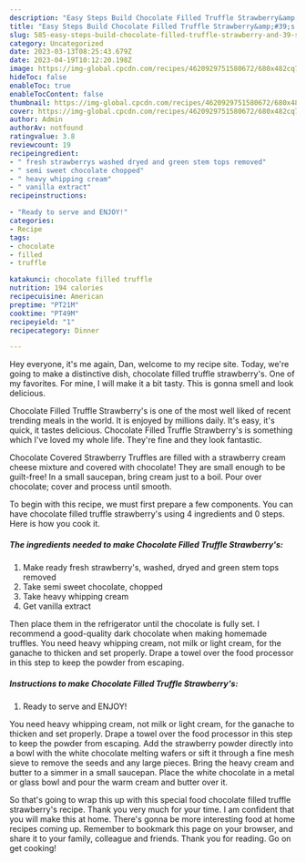 ```yaml
---
description: "Easy Steps Build Chocolate Filled Truffle Strawberry&amp;#39;s the Very Delicious}"
title: "Easy Steps Build Chocolate Filled Truffle Strawberry&amp;#39;s the Very Delicious}"
slug: 585-easy-steps-build-chocolate-filled-truffle-strawberry-and-39-s-the-very-delicious
category: Uncategorized
date: 2023-03-13T08:25:43.679Z
date: 2023-04-19T10:12:20.198Z
image: https://img-global.cpcdn.com/recipes/4620929751580672/680x482cq70/chocolate-filled-truffle-strawberrys-recipe-main-photo.jpg
hideToc: false
enableToc: true
enableTocContent: false
thumbnail: https://img-global.cpcdn.com/recipes/4620929751580672/680x482cq70/chocolate-filled-truffle-strawberrys-recipe-main-photo.jpg
cover: https://img-global.cpcdn.com/recipes/4620929751580672/680x482cq70/chocolate-filled-truffle-strawberrys-recipe-main-photo.jpg
author: Admin
authorAv: notfound
ratingvalue: 3.8
reviewcount: 19
recipeingredient:
- " fresh strawberrys washed dryed and green stem tops removed"
- " semi sweet chocolate chopped"
- " heavy whipping cream"
- " vanilla extract"
recipeinstructions:

- "Ready to serve and ENJOY!"
categories:
- Recipe
tags:
- chocolate
- filled
- truffle

katakunci: chocolate filled truffle 
nutrition: 194 calories
recipecuisine: American
preptime: "PT21M"
cooktime: "PT49M"
recipeyield: "1"
recipecategory: Dinner

---
```



Hey everyone, it's me again, Dan, welcome to my recipe site. Today, we're going to make a distinctive dish, chocolate filled truffle strawberry&#39;s. One of my favorites. For mine, I will make it a bit tasty. This is gonna smell and look delicious.

Chocolate Filled Truffle Strawberry&#39;s is one of the most well liked of recent trending meals in the world. It is enjoyed by millions daily. It's easy, it's quick, it tastes delicious. Chocolate Filled Truffle Strawberry&#39;s is something which I've loved my whole life. They're fine and they look fantastic.

Chocolate Covered Strawberry Truffles are filled with a strawberry cream cheese mixture and covered with chocolate! They are small enough to be guilt-free! In a small saucepan, bring cream just to a boil. Pour over chocolate; cover and process until smooth.


To begin with this recipe, we must first prepare a few components. You can have chocolate filled truffle strawberry&#39;s using 4 ingredients and 0 steps. Here is how you cook it.

<!--inarticleads1-->

##### The ingredients needed to make Chocolate Filled Truffle Strawberry&#39;s:

1. Make ready  fresh strawberry&#39;s, washed, dryed and green stem tops removed
1. Take  semi sweet chocolate, chopped
1. Take  heavy whipping cream
1. Get  vanilla extract


Then place them in the refrigerator until the chocolate is fully set. I recommend a good-quality dark chocolate when making homemade truffles. You need heavy whipping cream, not milk or light cream, for the ganache to thicken and set properly. Drape a towel over the food processor in this step to keep the powder from escaping. 

<!--inarticleads2-->

##### Instructions to make Chocolate Filled Truffle Strawberry&#39;s:


1. Ready to serve and ENJOY!

You need heavy whipping cream, not milk or light cream, for the ganache to thicken and set properly. Drape a towel over the food processor in this step to keep the powder from escaping. Add the strawberry powder directly into a bowl with the white chocolate melting wafers or sift it through a fine mesh sieve to remove the seeds and any large pieces. Bring the heavy cream and butter to a simmer in a small saucepan. Place the white chocolate in a metal or glass bowl and pour the warm cream and butter over it. 

So that's going to wrap this up with this special food chocolate filled truffle strawberry&#39;s recipe. Thank you very much for your time. I am confident that you will make this at home. There's gonna be more interesting food at home recipes coming up. Remember to bookmark this page on your browser, and share it to your family, colleague and friends. Thank you for reading. Go on get cooking!
